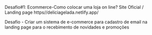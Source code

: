 Desafio#1: Ecommerce-Como colocar uma loja on line?
Site Oficial / Landing page https//deliciagelada.netlify.app/

Desafio - Criar um sistema de e-commerce para cadastro de email na landing page para o recebimento de novidades e promoções

